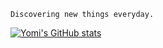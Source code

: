 <!-- ### Hi there 👋 -->

<!--
**abayomi185/abayomi185** is a ✨ _special_ ✨ repository because its `README.md` (this file) appears on your GitHub profile.

Here are some ideas to get you started:

- 🔭 I’m currently working on ...
- 🌱 I’m currently learning ...
- 👯 I’m looking to collaborate on ...
- 🤔 I’m looking for help with ...
- 💬 Ask me about ...
- 📫 How to reach me: ...
- 😄 Pronouns: ...
- ⚡ Fun fact: ...
-->

```
Discovering new things everyday.
```

<!-- [![Top Langs](https://github-readme-stats.vercel.app/api/top-langs/?username=abayomi185)](https://github.com/anuraghazra/github-readme-stats) -->

[![Yomi's GitHub stats](https://github-readme-stats.vercel.app/api?username=abayomi185&count_private=true&show_icons=true&theme=dracula&hide_rank=true)](https://github.com/anuraghazra/github-readme-stats)
